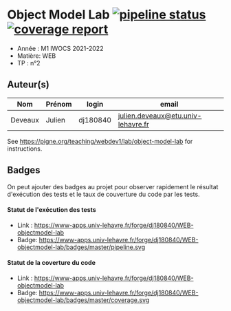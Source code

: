 # Object Model Lab [![pipeline status](https://www-apps.univ-lehavre.fr/forge/2021-2022-M1/WEB-objectmodel-lab/badges/master/pipeline.svg)](https://www-apps.univ-lehavre.fr/forge/2021-2022-M1/WEB-objectmodel-lab/commits/master) [![coverage report](https://www-apps.univ-lehavre.fr/forge/2021-2022-M1/WEB-objectmodel-lab/badges/master/coverage.svg)](https://www-apps.univ-lehavre.fr/forge/2021-2022-M1/WEB-objectmodel-lab/commits/master)

- Année : M1 IWOCS 2021-2022
- Matière: WEB
- TP : n°2

## Auteur(s)

|Nom|Prénom|login|email|
|--|--|--|--|
| Deveaux | Julien | dj180840 | julien.deveaux@etu.univ-lehavre.fr |

See <https://pigne.org/teaching/webdev1/lab/object-model-lab> for instructions.

## Badges

On peut ajouter des badges au projet pour observer rapidement le résultat d'exécution des tests et le taux de couverture du code par les tests. 

#### Statut de l'exécution des tests

- Link : <https://www-apps.univ-lehavre.fr/forge/dj180840/WEB-objectmodel-lab>
- Badge: https://www-apps.univ-lehavre.fr/forge/dj180840/WEB-objectmodel-lab/badges/master/pipeline.svg

#### Statut de la coverture du code

- Link : <https://www-apps.univ-lehavre.fr/forge/dj180840/WEB-objectmodel-lab>
- Badge: https://www-apps.univ-lehavre.fr/forge/dj180840/WEB-objectmodel-lab/badges/master/coverage.svg
